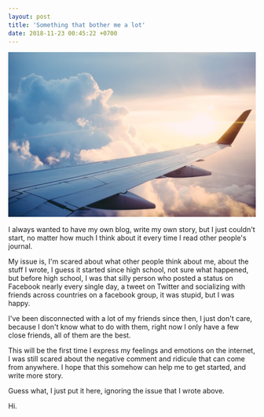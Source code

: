 ```yaml
---
layout: post
title: 'Something that bother me a lot'
date: 2018-11-23 00:45:22 +0700
---
```


![Flying above the sky](/images/plane.jpg)

I always wanted to have my own blog, write my own story, but I just couldn't start, no matter how much I think about it every time I read other people's journal.

My issue is, I'm scared about what other people think about me, about the stuff I wrote, I guess it started since high school, not sure what happened, but before high school, I was that silly person who posted a status on Facebook nearly every single day, a tweet on Twitter and socializing with friends across countries on a facebook group, it was stupid, but I was happy.

I've been disconnected with a lot of my friends since then, I just don't care, because I don't know what to do with them, right now I only have a few close friends, all of them are the best.

This will be the first time I express my feelings and emotions on the internet, I was still scared about the negative comment and ridicule that can come from anywhere. I hope that this somehow can help me to get started, and write more story.

Guess what, I just put it here, ignoring the issue that I wrote above.

Hi.
